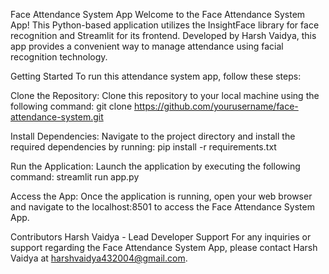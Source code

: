 
Face Attendance System App
Welcome to the Face Attendance System App! This Python-based application utilizes the InsightFace library for face recognition and Streamlit for its frontend. Developed by Harsh Vaidya, this app provides a convenient way to manage attendance using facial recognition technology.

Getting Started
To run this attendance system app, follow these steps:

Clone the Repository: Clone this repository to your local machine using the following command:
git clone https://github.com/yourusername/face-attendance-system.git

Install Dependencies: Navigate to the project directory and install the required dependencies by running:
pip install -r requirements.txt

Run the Application: Launch the application by executing the following command:
streamlit run app.py

Access the App: Once the application is running, open your web browser and navigate to the localhost:8501 to access the Face Attendance System App.

Contributors
Harsh Vaidya - Lead Developer 
Support
For any inquiries or support regarding the Face Attendance System App, please contact Harsh Vaidya at harshvaidya432004@gmail.com.
